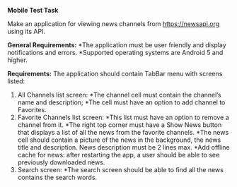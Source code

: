 **Mobile Test Task**

Make an application for viewing news channels from https://newsapi.org using its API.

**General Requirements:**
*The application must be user friendly and display notifications and errors.
*Supported operating systems are Android 5 and higher.

**Requirements:**
The application should contain TabBar menu with screens listed:
1. All Channels list screen:
*The channel cell must contain the channel’s name and description;
*The cell must have an option to add channel to Favorites.
2. Favorite Сhannels list screen:
*This list must have an option to remove a channel from it.
*The right top corner must have a Show News button that displays a list of all the news from the favorite channels.
*The news cell should contain a picture of the news in the background, the news title and description. News description must be 2 lines max.
*Add offline cache for news: after restarting the app, a user should be able to see previously downloaded news.
3. Search screen:
*The search screen should be able to find all the news contains the search words.

